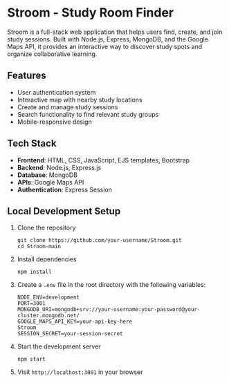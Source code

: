 # Stroom - Study Room Finder

Stroom is a full-stack web application that helps users find, create, and join study sessions. Built with Node.js, Express, MongoDB, and the Google Maps API, it provides an interactive way to discover study spots and organize collaborative learning.

## Features

- User authentication system
- Interactive map with nearby study locations
- Create and manage study sessions
- Search functionality to find relevant study groups
- Mobile-responsive design


## Tech Stack

- **Frontend**: HTML, CSS, JavaScript, EJS templates, Bootstrap
- **Backend**: Node.js, Express.js
- **Database**: MongoDB
- **APIs**: Google Maps API
- **Authentication**: Express Session


## Local Development Setup

1. Clone the repository
   ```
   git clone https://github.com/your-username/Stroom.git
   cd Stroom-main
   ```

2. Install dependencies
   ```
   npm install
   ```

3. Create a `.env` file in the root directory with the following variables:
   ```
   NODE_ENV=development
   PORT=3001
   MONGODB_URI=mongodb+srv://your-username:your-password@your-cluster.mongodb.net/
   GOOGLE_MAPS_API_KEY=your-api-key-here
   Stroom
   SESSION_SECRET=your-session-secret
   ```

4. Start the development server
   ```
   npm start
   ```

5. Visit `http://localhost:3001` in your browser
